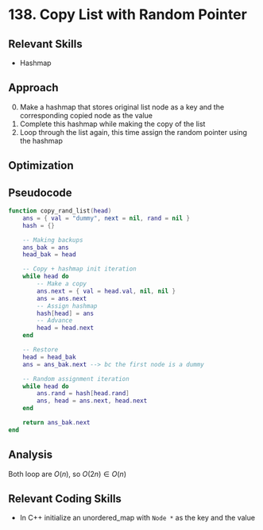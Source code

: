 # 138. Copy List with Random Pointer

## Relevant Skills

- Hashmap

## Approach

0. Make a hashmap that stores original list node as a key and the corresponding copied node as the value
0. Complete this hashmap while making the copy of the list
0. Loop through the list again, this time assign the random pointer using the hashmap

## Optimization

## Pseudocode

```lua
function copy_rand_list(head)
    ans = { val = "dummy", next = nil, rand = nil }
    hash = {}

    -- Making backups
    ans_bak = ans
    head_bak = head

    -- Copy + hashmap init iteration
    while head do
        -- Make a copy
        ans.next = { val = head.val, nil, nil }
        ans = ans.next
        -- Assign hashmap
        hash[head] = ans
        -- Advance
        head = head.next
    end

    -- Restore
    head = head_bak
    ans = ans_bak.next --> bc the first node is a dummy

    -- Random assignment iteration
    while head do
        ans.rand = hash[head.rand]
        ans, head = ans.next, head.next
    end

    return ans_bak.next
end
```

## Analysis

Both loop are $O(n)$, so $O(2n) \in O(n)$

## Relevant Coding Skills

- In C++ initialize an unordered_map with `Node *` as the key and the value

